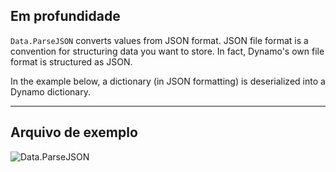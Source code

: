 ## Em profundidade
`Data.ParseJSON` converts values from JSON format. JSON file format is a convention for structuring data you want to store. In fact, Dynamo's own file format is structured as JSON.

In the example below, a dictionary (in JSON formatting) is deserialized into a Dynamo dictionary.
___
## Arquivo de exemplo

![Data.ParseJSON](./DSCore.Data.ParseJSON_img.jpg)
